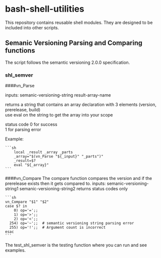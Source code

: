 # bash-shell-utilities

This repository contains reusable shell modules. They are designed to be included into other scripts.


## Semanic Versioning Parsing and Comparing functions

The script follows the semantic versioning 2.0.0 specification.

### shl_semver

####vn_Parse

inputs: semanic-versioning-string  result-array-name

returns a string that contains an array declaration with 3 elements (version, prerelease, build)  
        use eval on the string to get the array into your scope

status code 0 for success  
1 for parsing error

Example:

    ```sh
        local _result _array _parts
        _array="$(vn_Parse "${_input}" "_parts")"
        _result=$?
        eval "${_array}"
    ```

####vn_Compare
    The compare function compares the version and if the prerelease exists then it gets compared to.
    inputs: semanic-versioning-string1  semanic-versioning-string2
    returns status codes only

    ```sh
    vn_Compare "$1" "$2"
    case $? in
        0) op='=';;
        1) op='>';;
        2) op='<';;
      254) op='~';;  # semantic versioning string parsing error
      255) op='!';;  # Argument count is incorrect
    esac
    ```

The test_shl_semver is the testing function where you can run and see examples.
